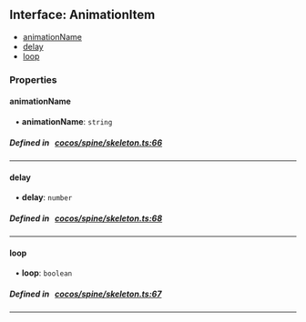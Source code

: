 ## Interface: AnimationItem

- [animationName](#animationName)
- [delay](#delay)
- [loop](#loop)

### Properties

#### animationName

<div style="margin-left: 10px;">


• **animationName**: ``string``

</div>

##### Defined in &nbsp;   [cocos/spine/skeleton.ts:66](https://github.com/cocos-creator/engine/blob/c7bf6b8a9/cocos/spine/skeleton.ts#L66)&nbsp;
___
#### delay

<div style="margin-left: 10px;">


• **delay**: ``number``

</div>

##### Defined in &nbsp;   [cocos/spine/skeleton.ts:68](https://github.com/cocos-creator/engine/blob/c7bf6b8a9/cocos/spine/skeleton.ts#L68)&nbsp;
___
#### loop

<div style="margin-left: 10px;">


• **loop**: ``boolean``

</div>

##### Defined in &nbsp;   [cocos/spine/skeleton.ts:67](https://github.com/cocos-creator/engine/blob/c7bf6b8a9/cocos/spine/skeleton.ts#L67)&nbsp;
___
